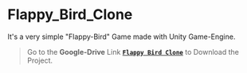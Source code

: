 # Flappy_Bird_Clone
It's a very simple "Flappy-Bird" Game made with Unity Game-Engine.

> Go to the **Google-Drive** Link [**`Flappy Bird Clone`**](https://drive.google.com/drive/folders/1Ywz5fAPYF5D7O_esS4UxlsckwJVzx697?usp=sharing) to Download the Project.

